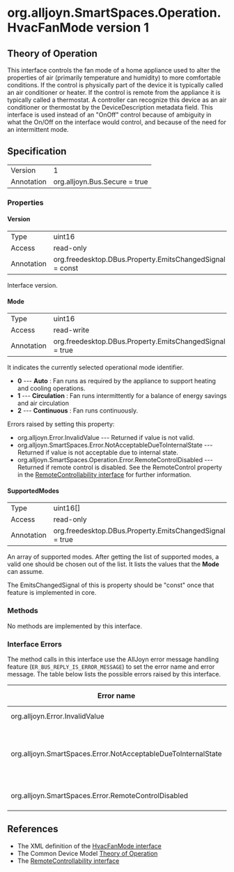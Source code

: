 # org.alljoyn.SmartSpaces.Operation.HvacFanMode version 1

## Theory of Operation

This interface controls the fan mode of  a  home appliance used to
alter the properties of air (primarily temperature and humidity) to more
comfortable conditions.
If the control is physically part of the device it is typically called an air
conditioner or heater.  If the control is remote from the appliance it is
typically called a thermostat.  A controller can recognize this device as an air
conditioner or thermostat by the DeviceDescription metadata field.
This interface is used instead of an "OnOff" control because of ambiguity in
what the On/Off on the interface would control, and because of the need for an
intermittent mode.


## Specification

|            |                                                                |
|------------|----------------------------------------------------------------|
| Version    | 1                                                              |
| Annotation | org.alljoyn.Bus.Secure = true                                  |

### Properties

#### Version

|            |                                                         |
| ---------- | ------------------------------------------------------- |
| Type       | uint16                                                  |
| Access     | read-only                                               |
| Annotation | org.freedesktop.DBus.Property.EmitsChangedSignal = const|

Interface version.

#### Mode

|            |                                                                |
|------------|----------------------------------------------------------------|
| Type       | uint16                                                         |
| Access     | read-write                                                     |
| Annotation | org.freedesktop.DBus.Property.EmitsChangedSignal = true        |

It indicates the currently selected operational mode identifier.

  * **0** --- **Auto** : Fan runs as required by the appliance to support heating
and cooling operations.
  * **1** --- **Circulation** : Fan runs intermittently for a balance of energy
savings and air circulation
  * **2** --- **Continuous** : Fan runs continuously.

Errors raised by setting this property:

* org.alljoyn.Error.InvalidValue --- Returned if value is not valid.
* org.alljoyn.SmartSpaces.Error.NotAcceptableDueToInternalState --- Returned
if value is not acceptable due to internal state.
* org.alljoyn.SmartSpaces.Operation.Error.RemoteControlDisabled --- Returned if 
remote control is disabled.   See the RemoteControl property in the
[RemoteControllability interface](RemoteControllability-v1) for further information.


#### SupportedModes

|            |                                                                |
|------------|----------------------------------------------------------------|
| Type       | uint16[]                                                       |
| Access     | read-only                                                      |
| Annotation | org.freedesktop.DBus.Property.EmitsChangedSignal = true        |

An array of supported  modes. After getting the list of supported modes, a valid
one should be chosen out of the list.  It lists the values that the **Mode** can
assume.

The EmitsChangedSignal of this is property should be "const" once that feature
is implemented in core.


### Methods

No methods are implemented by this interface.

### Interface Errors

The method calls in this interface use the AllJoyn error message handling feature
(`ER_BUS_REPLY_IS_ERROR_MESSAGE`) to set the error name and error message.
The table below lists the possible errors raised by this interface.

| Error name                                                    | Error message                                      |
|---------------------------------------------------------------|----------------------------------------------------|
| org.alljoyn.Error.InvalidValue                                | Value not supported                                       |
| org.alljoyn.SmartSpaces.Error.NotAcceptableDueToInternalState | The value is not acceptable due to internal state  |
| org.alljoyn.SmartSpaces.Error.RemoteControlDisabled           | Remote control is disabled                         |

## References

* The XML definition of the [HvacFanMode interface](HvacFanMode-v1.xml)
* The Common Device Model [Theory of Operation](/org.alljoyn.SmartSpaces/theory-of-operation-v1)
* The [RemoteControllability interface](RemoteControllability-v1)

